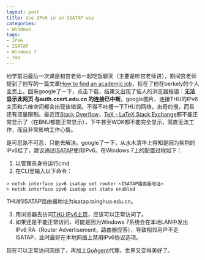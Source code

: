```yaml
---
layout: post
title: Use IPv6 in an ISATAP way
categories: 
- Windows
tags: 
- IPv6
- ISATAP
- Windows 7
- THU
---
```


地学前沿最后一次课是和宫老师一起吃饭聊天（主要是听宫老师讲），期间宫老师提到了他写的一篇文章[How to find an academic job](http://nature.berkeley.edu/~penggong/Acadjobhunt.pdf)，挂在了他在berkely的个人主页上。回来google了一下，点击下载，结果又出现了恼人的浏览器报错：**无法显示此网页 与auth.ccert.edu.cn 的连接已中断**。google图片、连接THU的IPv6主页和六维空间都会出现该错误。不得不吐槽一下THU的网络，出奇的慢，而且还有流量限制。最近连[Stack Overflow](http://stackoverflow.com/)，[TeX - LaTeX Stack Exchange](http://tex.stackexchange.com/)都不能正常显示了（在BNU都能正常显示），下午甚至WOK都不能完全显示，简直无法工作，而且非常影响工作心情。

是可忍孰不可忍，只能去解决。google了一下，从水木清华上得知是因为紫荆的IPv6挂了，建议通过[ISATAP](http://en.wikipedia.org/wiki/ISATAP)使用IPv6。在Windows 7上的配置过程如下：

1. 以管理员身份运行cmd
2. 在CLI里输入以下命令：

```
> netsh interface ipv6 isatap set router <ISATAP路由器地址>
> netsh interface ipv6 isatap set state enabled
```
THU的ISATAP路由器地址为isatap.tsinghua.edu.cn。

3. 用浏览器去访问[THU IPv6主页](http://ipv6.tsinghua.edu.cn/)，应该可以正常访问了。
4. 如果还是不能正常访问，可能是因为Windows 7系统会在本地LAN中发出IPv6 RA（Router Advertisement，路由器应答），导致相邻用户不走ISATAP，此时最好在本地网络上禁用IPv6协议选项。

现在可以正常访问网络了，再加上[GoAgent](https://code.google.com/p/goagent/)代理，世界又变得美好了。
